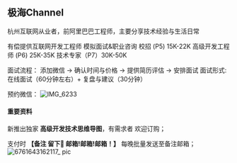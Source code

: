 ## 极海Channel

杭州互联网从业者，前阿里巴巴工程师，主要分享技术经验与生活日常


有偿提供互联网开发工程师 模拟面试&职业咨询
校招 (P5)  15K-22K
高级开发工程师 (P6) 25K-35K
技术专家（P7）30K-50K

面试流程：
添加微信 -> 确认时间与价格 -> 提供简历评估 -> 安排面试
面试形式:
在线面试（60分钟左右）+ 复盘与建议（30分钟）

预约微信：
![IMG_6233](https://user-images.githubusercontent.com/98442707/151105755-f8527167-c247-420b-8cf5-0d99df176f72.JPG)


#### 重要资料

新推出独家 **高级开发技术思维导图**，有需求者 欢迎订购；

支付时 **【备注 留下📮 邮箱!邮箱!邮箱！】** 每晚批量发送至备注邮箱；
![6761643162117_ pic](https://user-images.githubusercontent.com/34242527/151098840-ba04be8d-7d8b-42f5-a466-53ed4a297d6e.jpg)

